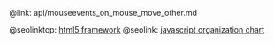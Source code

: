 @link: api/mouseevents_on_mouse_move_other.md

@seolinktop: [html5 framework](https://webix.com)
@seolink: [javascript organization chart](https://webix.com/widget/organogram/)